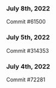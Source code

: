 ### July 8th, 2022

Commit #61500

### July 5th, 2022

Commit #314353


### July 4th, 2022

Commit #72281
